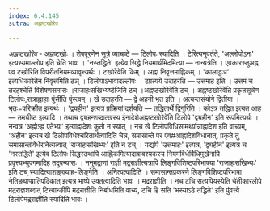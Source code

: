 ```yaml
---
index: 6.4.145
sutra: अह्नष्टखोरेव

---
```

_अह्नष्टखोरेव_ - अह्नष्टखोः । शेषपूरणेन सूत्रे व्याचष्टे — टिलोपः स्यादिति । टेरित्यनुवर्तते, 'अल्लोपोऽनः' इत्यस्यमाल्लोप इति चेति भावः । 'नस्तद्धिते' इत्येव सिद्धे नियमार्थमिदमित्या — नान्यत्रेति । एवकारस्तुअह्न एव टखो॑रिति विपरीतनियमव्यावृत्त्यर्थः । टखोरेवेति किम्  । अह्ना निवृत्तमाह्निकम् । 'कालाट्ठञ' इत्यधिकारेतेन निवृत्त॑मिति ठञ् । टिलोपाऽभावादल्लोपः । टप्रत्यये उदाहरति — उत्तमाह इति । उत्तमं च तदहश्चेति विशेषणसमासः ।राजाहःसखिभ्यष्ट॑जिति टच् ।अह्नष्टखोरेवे॑ति टच् । अह्नष्टखोरेवे॑ति प्रकृतसूत्रेण टिलोपः,रात्राह्नाहाः पुंसी॑ति पुंस्त्वम् । खे उदाहरति — द्वे अहनी भृत इति । अत्यन्तसंयोगे द्वितीया । भृतः=परिक्रीत इत्यर्थः । 'द्व्यहीन' इत्यत्र प्रक्रियां दर्शयति — तद्धितार्थे द्विगुरिति । कोऽत्र तद्धित इत्यत आह — तमधीष्ट इत्यादि । तथाच द्व्यहन्शब्दात्खस्य ईनादेशेअह्नष्टखोरेवे॑ति टिलोपे 'द्व्यहीन' इति रूपमित्यर्थः । नन्वत्र 'अह्नोऽह्न एतेभ्यः' इत्याह्नादेशः कुतो न स्यात् । नच खे टिलोपविधिसामर्थ्यान्नाह्नादेश इति वाच्यम्, 'अहीन' इत्यत्र खे टिलोपविधेश्चरितार्थत्वादिति चेन्न, समासान्ते पर एव#आह्नादेशविधानात्, प्रकृते तु समासान्तविधेरनित्यत्वात् 'राजाहःसखिभ्यः' इति न टच् । यद्यपि 'उत्तमाहः' इत्यत्र, 'द्व्यहीन' इत्यत्र च 'नस्तद्धिते' इत्येव टिलोपः सिद्धस्तथापि आह्निकमित्यादावावश्यकस्य नियमविधेर्विधिमुखेनापि प्रवृत्त्यभ्युपगमादिह तदुपन्यासः । ननुमद्राणां राज्ञी मद्रराज्ञीत्यत्रापि लिङ्गविशिष्टपरिभाषया 'राजाहःसखिभ्यः' इति टच् स्यादित्याशङ्ख्याह-लिङ्गेति । अनित्यत्वादिति । समासान्तप्रकरणे लिङ्गविशिष्टपरिभाषा नेतिङ्याप्प्रातिपदिकात् इत्यत्र भाष्ये उक्तत्वादिति भावः । मद्रराज्ञीति । नच टचि सत्यपियस्येति चे॑तीकारलोपे मद्रराज्ञशब्दात् टित्त्वान्ङीपि मद्रराज्ञीति निर्बाधमिति वाच्यं, टचि हि सति 'भस्याऽढे तद्धिते' इति पुंवत्त्वे टिलोपेमद्रराज्ञी॑ति स्यादिति भावः । 